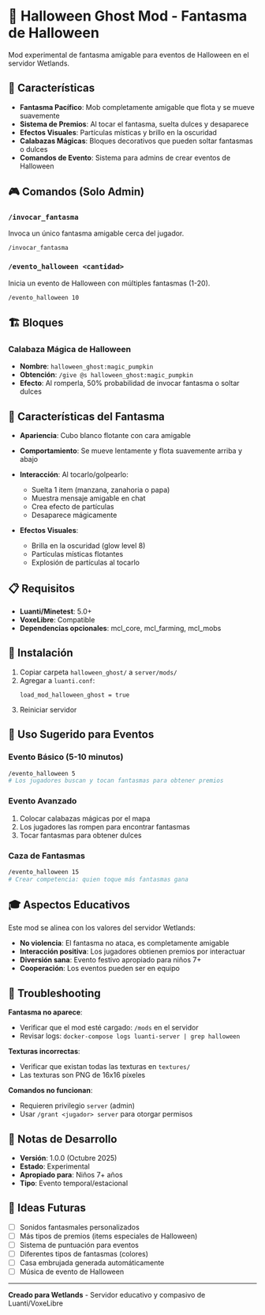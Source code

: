# 👻 Halloween Ghost Mod - Fantasma de Halloween

Mod experimental de fantasma amigable para eventos de Halloween en el servidor Wetlands.

## 🎃 Características

- **Fantasma Pacífico**: Mob completamente amigable que flota y se mueve suavemente
- **Sistema de Premios**: Al tocar el fantasma, suelta dulces y desaparece
- **Efectos Visuales**: Partículas místicas y brillo en la oscuridad
- **Calabazas Mágicas**: Bloques decorativos que pueden soltar fantasmas o dulces
- **Comandos de Evento**: Sistema para admins de crear eventos de Halloween

## 🎮 Comandos (Solo Admin)

### `/invocar_fantasma`
Invoca un único fantasma amigable cerca del jugador.
```
/invocar_fantasma
```

### `/evento_halloween <cantidad>`
Inicia un evento de Halloween con múltiples fantasmas (1-20).
```
/evento_halloween 10
```

## 🏗️ Bloques

### Calabaza Mágica de Halloween
- **Nombre**: `halloween_ghost:magic_pumpkin`
- **Obtención**: `/give @s halloween_ghost:magic_pumpkin`
- **Efecto**: Al romperla, 50% probabilidad de invocar fantasma o soltar dulces

## 🎨 Características del Fantasma

- **Apariencia**: Cubo blanco flotante con cara amigable
- **Comportamiento**: Se mueve lentamente y flota suavemente arriba y abajo
- **Interacción**: Al tocarlo/golpearlo:
  - Suelta 1 item (manzana, zanahoria o papa)
  - Muestra mensaje amigable en chat
  - Crea efecto de partículas
  - Desaparece mágicamente

- **Efectos Visuales**:
  - Brilla en la oscuridad (glow level 8)
  - Partículas místicas flotantes
  - Explosión de partículas al tocarlo

## 📋 Requisitos

- **Luanti/Minetest**: 5.0+
- **VoxeLibre**: Compatible
- **Dependencias opcionales**: mcl_core, mcl_farming, mcl_mobs

## 🚀 Instalación

1. Copiar carpeta `halloween_ghost/` a `server/mods/`
2. Agregar a `luanti.conf`:
   ```
   load_mod_halloween_ghost = true
   ```
3. Reiniciar servidor

## 🎯 Uso Sugerido para Eventos

### Evento Básico (5-10 minutos)
```bash
/evento_halloween 5
# Los jugadores buscan y tocan fantasmas para obtener premios
```

### Evento Avanzado
1. Colocar calabazas mágicas por el mapa
2. Los jugadores las rompen para encontrar fantasmas
3. Tocar fantasmas para obtener dulces

### Caza de Fantasmas
```bash
/evento_halloween 15
# Crear competencia: quien toque más fantasmas gana
```

## 🎓 Aspectos Educativos

Este mod se alinea con los valores del servidor Wetlands:
- **No violencia**: El fantasma no ataca, es completamente amigable
- **Interacción positiva**: Los jugadores obtienen premios por interactuar
- **Diversión sana**: Evento festivo apropiado para niños 7+
- **Cooperación**: Los eventos pueden ser en equipo

## 🐛 Troubleshooting

**Fantasma no aparece**:
- Verificar que el mod esté cargado: `/mods` en el servidor
- Revisar logs: `docker-compose logs luanti-server | grep halloween`

**Texturas incorrectas**:
- Verificar que existan todas las texturas en `textures/`
- Las texturas son PNG de 16x16 píxeles

**Comandos no funcionan**:
- Requieren privilegio `server` (admin)
- Usar `/grant <jugador> server` para otorgar permisos

## 📝 Notas de Desarrollo

- **Versión**: 1.0.0 (Octubre 2025)
- **Estado**: Experimental
- **Apropiado para**: Niños 7+ años
- **Tipo**: Evento temporal/estacional

## 🎃 Ideas Futuras

- [ ] Sonidos fantasmales personalizados
- [ ] Más tipos de premios (items especiales de Halloween)
- [ ] Sistema de puntuación para eventos
- [ ] Diferentes tipos de fantasmas (colores)
- [ ] Casa embrujada generada automáticamente
- [ ] Música de evento de Halloween

---

**Creado para Wetlands** - Servidor educativo y compasivo de Luanti/VoxeLibre